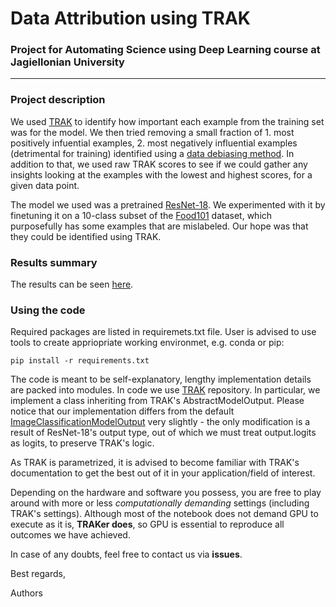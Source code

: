 # Data Attribution using TRAK
### Project for Automating Science using Deep Learning course at Jagiellonian University

---

### Project description
We used [TRAK](https://arxiv.org/abs/2303.14186) to identify how important each example from the training set was for the model.
We then tried removing a small fraction of 1. most positively infuential examples, 2. most negatively influential examples (detrimental for training) identified using
a [data debiasing method](https://openreview.net/pdf?id=Agekm5fdW3).
In addition to that, we used raw TRAK scores to see if we could gather any insights looking at the examples with the lowest and highest scores, for a given data point.

The model we used was a pretrained [ResNet-18](https://huggingface.co/microsoft/resnet-18).
We experimented with it by finetuning it on a 10-class subset of the [Food101](https://huggingface.co/datasets/nateraw/food101) dataset, which purposefully has some examples
that are mislabeled. Our hope was that they could be identified using TRAK.

### Results summary
The results can be seen [here](https://docs.google.com/document/d/1epswAMVI0OixPNPi5R153WwKyNFZBPALeetgHCTlZLE).

### Using the code

Required packages are listed in requiremets.txt file. User is advised to use tools to create appriopriate working environmet, e.g. conda or pip:

```
pip install -r requirements.txt
```

The code is meant to be self-explanatory, lengthy implementation details are packed into modules. In code we use [TRAK](https://github.com/MadryLab/trak) repository. In particular, we implement a class inheriting from TRAK's AbstractModelOutput. Please notice that our implementation differs from the default [ImageClassificationModelOutput](https://trak.readthedocs.io/en/latest/modeloutput.html#implementation) very slightly - the only modification is a result of ResNet-18's output type, out of which we must treat output.logits as logits, to preserve TRAK's logic.

As TRAK is parametrized, it is advised to become familiar with TRAK's documentation to get the best out of it in your application/field of interest.

Depending on the hardware and software you possess, you are free to play around with more or less *computationally demanding* settings (including TRAK's settings). Although most of the notebook does not demand GPU to execute as it is, **TRAKer does**, so GPU is essential to reproduce all outcomes we have achieved.

In case of any doubts, feel free to contact us via **issues**.

Best regards,

Authors

